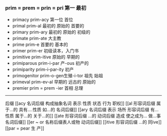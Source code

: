 ### prim = prem = prin = pri 第一 最初

- primacy  prim-acy 第一位 首位
- primal prim-al 最初的 原始的 首要的
- primary prim-ary 最初的 原始的 初级的
- primate prim-ate 大主教
- prime prim-e 首要的 基本的
- primer prim-er 初级读本，入门书
- primitive prim-itive 原始的 早期的
- primiparous prim-i-par 产-ous  初产的
- primiparity prim-i-par-ity 初产
- primogenitor prim-o-gen生殖-i-tor 祖先 始祖
- primeval prim-ev-al 早期的 远古的 原始的
- premier  prim = prem -ier 首相 总理

---
后缀
[[acy 名词后缀 构成抽象名词 表示 性质 状态 行为 职权]]
[[al 形容词后缀   属于...的  具有....性质  如...的   名词后缀]]
[[ary 名词后缀 表示 场所  形容词后缀 有...性质 属于...的 关于...的]]
[[ate 形容词后缀  ...的 动词后缀 造成 使之成为... 做...事 名词后缀]]
[[er  ~ or 名称后缀表人或物 动词后缀]]
[[itive 形容词后缀  ...的 同ive]]
[[par  = pear 生 产]]
